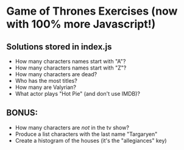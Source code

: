 # Game of Thrones Exercises (now with 100% more Javascript!)
## Solutions stored in index.js

* How many characters names start with "A"?
* How many characters names start with "Z"?
* How many characters are dead?
* Who has the most titles?
* How many are Valyrian?
* What actor plays "Hot Pie" (and don't use IMDB)?

## BONUS:
* How many characters are *not* in the tv show?
* Produce a list characters with the last name "Targaryen"
* Create a histogram of the houses (it's the "allegiances" key)
